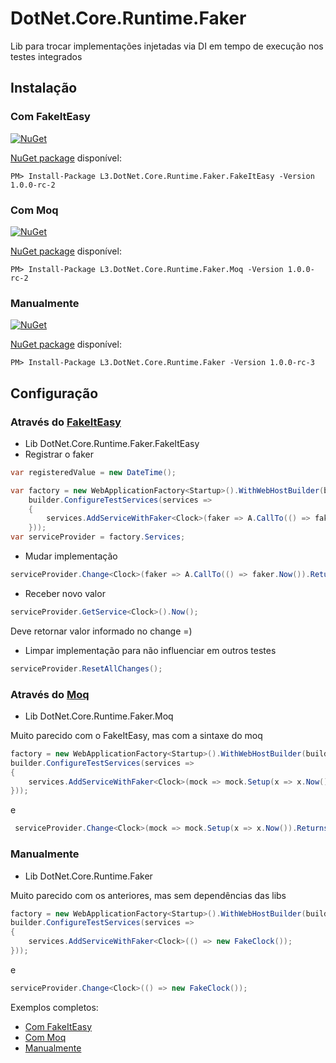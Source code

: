 # DotNet.Core.Runtime.Faker

Lib para trocar implementações injetadas via DI em tempo de execução nos testes integrados

## Instalação

### Com FakeItEasy

[![NuGet](https://img.shields.io/nuget/v/L3.DotNet.Core.Runtime.Faker.FakeItEasy.svg?style=flat)](https://img.shields.io/nuget/v/L3.DotNet.Core.Runtime.Faker.FakeItEasy.svg?style=flat)

[NuGet package](https://www.nuget.org/packages/L3.DotNet.Core.Runtime.Faker.FakeItEasy/) disponível:
```
PM> Install-Package L3.DotNet.Core.Runtime.Faker.FakeItEasy -Version 1.0.0-rc-2
```

### Com Moq

[![NuGet](https://img.shields.io/nuget/v/L3.DotNet.Core.Runtime.Faker.Moq.svg?style=flat)](https://img.shields.io/nuget/v/L3.DotNet.Core.Runtime.Faker.Moq.svg?style=flat)

[NuGet package](https://www.nuget.org/packages/L3.DotNet.Core.Runtime.Faker.Moq/) disponível:
```
PM> Install-Package L3.DotNet.Core.Runtime.Faker.Moq -Version 1.0.0-rc-2
```

### Manualmente

[![NuGet](https://img.shields.io/nuget/v/L3.DotNet.Core.Runtime.Faker.svg?style=flat)](https://img.shields.io/nuget/v/L3.DotNet.Core.Runtime.Faker.svg?style=flat)

[NuGet package](https://www.nuget.org/packages/L3.DotNet.Core.Runtime.Faker/) disponível:
```
PM> Install-Package L3.DotNet.Core.Runtime.Faker -Version 1.0.0-rc-3
```

## Configuração

### Através do [FakeItEasy](https://github.com/FakeItEasy/FakeItEasy)
- Lib DotNet.Core.Runtime.Faker.FakeItEasy 
-  Registrar o faker 
```c#
var registeredValue = new DateTime();

var factory = new WebApplicationFactory<Startup>().WithWebHostBuilder(builder =>
    builder.ConfigureTestServices(services =>
    {
        services.AddServiceWithFaker<Clock>(faker => A.CallTo(() => faker.Now()).Returns(registeredValue));
    }));
var serviceProvider = factory.Services;
```

- Mudar implementação
```c#
serviceProvider.Change<Clock>(faker => A.CallTo(() => faker.Now()).Returns(new DateTime()));
```

- Receber novo valor

```c#
serviceProvider.GetService<Clock>().Now();
```
Deve retornar valor informado no change =)

- Limpar implementação para não influenciar em outros testes
```c#
serviceProvider.ResetAllChanges();
```

### Através do [Moq](https://github.com/Moq/moq4)
- Lib DotNet.Core.Runtime.Faker.Moq

Muito parecido com o FakeItEasy, mas com a sintaxe do moq
```c#
factory = new WebApplicationFactory<Startup>().WithWebHostBuilder(builder =>
builder.ConfigureTestServices(services =>
{
    services.AddServiceWithFaker<Clock>(mock => mock.Setup(x => x.Now()).Returns(registeredValue));
}));
```
e
```c#
 serviceProvider.Change<Clock>(mock => mock.Setup(x => x.Now()).Returns(new DateTime()));
```

### Manualmente
- Lib DotNet.Core.Runtime.Faker

Muito parecido com os anteriores, mas sem dependências das libs
```c#
factory = new WebApplicationFactory<Startup>().WithWebHostBuilder(builder =>
builder.ConfigureTestServices(services =>
{
    services.AddServiceWithFaker<Clock>(() => new FakeClock());
}));
```
e
```c#
serviceProvider.Change<Clock>(() => new FakeClock());
```

Exemplos completos:
- [Com FakeItEasy](https://github.com/willsbctm/DotNet.Core.Runtime.Faker/blob/main/test/DotNet.Core.Runtime.Faker.Integration.Tests/RuntimeFakerUsingFakeItEasyTests.cs)
- [Com Moq](https://github.com/willsbctm/DotNet.Core.Runtime.Faker/blob/main/test/DotNet.Core.Runtime.Faker.Integration.Tests/RuntimeFakerUsingMoqTests.cs)
- [Manualmente](https://github.com/willsbctm/DotNet.Core.Runtime.Faker/blob/main/test/DotNet.Core.Runtime.Faker.Integration.Tests/RuntimeFakerUsingCustomFakerTests.cs)
